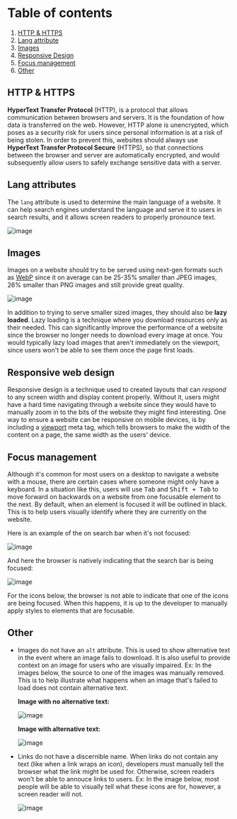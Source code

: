 # Table of contents

1. [HTTP & HTTPS](#http)
2. [Lang attribute](#lang-attributes)
3. [Images](#images)
4. [Responsive Design](#responsive-web-design)
5. [Focus management](#focus-management)
6. [Other]()

## HTTP & HTTPS

**HyperText Transfer Protocol** (HTTP), is a protocol that allows communication between browsers and servers. It is the foundation of how data is transferred on the web. However, HTTP alone is unencrypted, which poses as a security risk for users since personal information is at a risk of being stolen. In order to prevent this, websites should always use **HyperText Transfer Protocol Secure** (HTTPS), so that connections between the browser and server are automatically encrypted, and would subsequently allow users to safely exchange sensitive data with a server.

## Lang attributes

The `lang` attribute is used to determine the main language of a website. It can help search engines understand the language and serve it to users in search results, and it allows screen readers to properly pronounce text.

![image](https://res.cloudinary.com/bluepnwage/image/upload/v1674319072/sxm-com/pagespeed.web.dev_report_url_http2F2F_form_factor_desktop_exgux7.png)

## Images

Images on a website should try to be served using next-gen formats such as [WebP](https://developers.google.com/speed/webp) since it on average can be 25-35% smaller than JPEG images, 26% smaller than PNG images and still provide great quality.

![image](https://res.cloudinary.com/bluepnwage/image/upload/v1674320257/sxm-com/images-screenshot_zipxi3.png)

In addition to trying to serve smaller sized images, they should also be **lazy loaded**. Lazy loading is a technique where you download resources only as their needed. This can significantly improve the performance of a website since the browser no longer needs to download every image at once. You would typically lazy load images that aren't immediately on the viewport, since users won't be able to see them once the page first loads.

## Responsive web design

Responsive design is a technique used to created layouts that can _respond_ to any screen width and display content properly. Without it, users might have a hard time navigating through a website since they would have to manually zoom in to the bits of the website they might find interesting. One way to ensure a website can be responsive on mobile devices, is by including a [viewport](https://developer.mozilla.org/en-US/docs/Web/HTML/Viewport_meta_tag) meta tag, which tells browsers to make the width of the content on a page, the same width as the users' device.

## Focus management

Although it's common for most users on a desktop to navigate a website with a mouse, there are certain cases where someone might only have a keyboard. In a situation like this, users will use <kbd>Tab</kbd> and <kbd>Shift + Tab</kbd> to move forward on backwards on a website from one focusable element to the next. By default, when an element is focused it will be outlined in black. This is to help users visually identify where they are currently on the website.

Here is an example of the on search bar when it's not focused:

![image](https://res.cloudinary.com/bluepnwage/image/upload/v1674326191/sxm-com/non-focused-input_ldwr1z.png)

And here the browser is natively indicating that the search bar is being focused:

![image](https://res.cloudinary.com/bluepnwage/image/upload/v1674326190/sxm-com/focused-input_yhkloi.png)

For the icons below, the browser is not able to indicate that one of the icons are being focused. When this happens, it is up to the developer to manually apply styles to elements that are focusable.

## Other

- Images do not have an `alt` attribute. This is used to show alternative text in the event where an image fails to download. It is also useful to provide context on an image for users who are visually impaired.
  Ex:
  In the images below, the source to one of the images was manually removed. This is to help illustrate what happens when an image that's failed to load does not contain alternative text.

  **Image with no alternative text:**

  ![image](https://res.cloudinary.com/bluepnwage/image/upload/v1674335960/sxm-com/alt-image_tubjo6.png)

  **Image with alternative text:**

  ![image](https://res.cloudinary.com/bluepnwage/image/upload/v1674335961/sxm-com/alt-image-text_hp47af.png)

- Links do not have a discernible name. When links do not contain any text (like when a link wraps an icon), developers must manually tell the browser what the link might be used for. Otherwise, screen readers won't be able to annouce links to users.
  Ex:
  In the image below, most people will be able to visually tell what these icons are for, however, a screen reader will not.

  ![image](https://res.cloudinary.com/bluepnwage/image/upload/v1674335733/sxm-com/links-screenshot_c9qij7.png)
